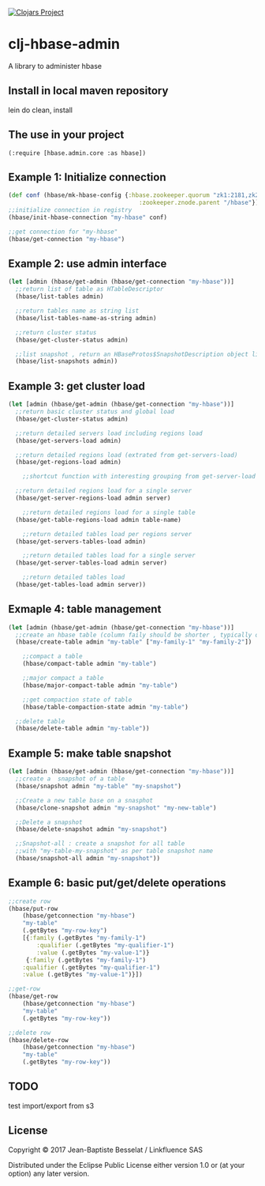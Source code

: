 [![Clojars Project](https://img.shields.io/clojars/v/luhhujbb/hbase-admin.svg)](https://clojars.org/luhhujbb/hbase-admin)

# clj-hbase-admin

A library to administer hbase

## Install in local maven repository

lein do clean, install

## The use in your project

	(:require [hbase.admin.core :as hbase])

## Example 1: Initialize connection

```clojure
(def conf (hbase/mk-hbase-config {:hbase.zookeeper.quorum "zk1:2181,zk2:2181,zk3:2181"
                                     :zookeeper.znode.parent "/hbase"}))
;;initialize connection in registry
(hbase/init-hbase-connection "my-hbase" conf)

;;get connection for "my-hbase"
(hbase/get-connection "my-hbase")
```

## Example 2: use admin interface

```clojure
(let [admin (hbase/get-admin (hbase/get-connection "my-hbase"))]
  ;;return list of table as HTableDescriptor
  (hbase/list-tables admin)

  ;;return tables name as string list
  (hbase/list-tables-name-as-string admin)

  ;;return cluster status
  (hbase/get-cluster-status admin)

  ;;list snapshot , return an HBaseProtos$SnapshotDescription object list
  (hbase/list-snapshots admin))

```

## Example 3: get cluster load

```clojure
(let [admin (hbase/get-admin (hbase/get-connection "my-hbase"))]
  ;;return basic cluster status and global load
  (hbase/get-cluster-status admin)

  ;;return detailed servers load including regions load
  (hbase/get-servers-load admin)

  ;;return detailed regions load (extrated from get-servers-load)
  (hbase/get-regions-load admin)

	;;shortcut function with interesting grouping from get-server-load

  ;;return detailed regions load for a single server
  (hbase/get-server-regions-load admin server)

	;;return detailed regions load for a single table
  (hbase/get-table-regions-load admin table-name)

	;;return detailed tables load per regions server
  (hbase/get-servers-tables-load admin)

	;;return detailed tables load for a single server
  (hbase/get-server-tables-load admin server)

	;;return detailed tables load
  (hbase/get-tables-load admin server))
```

## Exmaple 4: table management

```clojure
(let [admin (hbase/get-admin (hbase/get-connection "my-hbase"))]
  ;;create an hbase table (column faily should be shorter , typically one char long)
  (hbase/create-table admin "my-table" ["my-family-1" "my-family-2"])

	;;compact a table
	(hbase/compact-table admin "my-table")

	;;major compact a table
	(hbase/major-compact-table admin "my-table")

	;;get compaction state of table
	(hbase/table-compaction-state admin "my-table")

  ;;delete table
  (hbase/delete-table admin "my-table"))
```

## Example 5: make table snapshot

```clojure
(let [admin (hbase/get-admin (hbase/get-connection "my-hbase"))]
  ;;create a  snapshot of a table
  (hbase/snapshot admin "my-table" "my-snapshot")

  ;;Create a new table base on a snasphot
  (hbase/clone-snapshot admin "my-snapshot" "my-new-table")

  ;;Delete a snapshot
  (hbase/delete-snapshot admin "my-snapshot")

  ;;Snapshot-all : create a snapshot for all table
  ;;with "my-table-my-snapshot" as per table snapshot name
  (hbase/snapshot-all admin "my-snapshot"))
```

## Example 6: basic put/get/delete operations

```clojure
;;create row
(hbase/put-row
	(hbase/getconnection "my-hbase")
	"my-table"
	(.getBytes "my-row-key")
	[{:family (.getBytes "my-family-1")
		:qualifier (.getBytes "my-qualifier-1")
		:value (.getBytes "my-value-1")}
	 {:family (.getBytes "my-family-1")
  	:qualifier (.getBytes "my-qualifier-1")
  	:value (.getBytes "my-value-1")}])

;;get-row
(hbase/get-row
	(hbase/getconnection "my-hbase")
	"my-table"
	(.getBytes "my-row-key"))

;;delete row
(hbase/delete-row
	(hbase/getconnection "my-hbase")
	"my-table"
	(.getBytes "my-row-key"))
```

## TODO

test import/export from s3

## License

Copyright © 2017 Jean-Baptiste Besselat / Linkfluence SAS

Distributed under the Eclipse Public License either version 1.0 or (at
your option) any later version.
